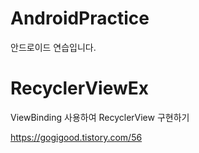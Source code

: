 # AndroidPractice
안드로이드 연습입니다.


# RecyclerViewEx
ViewBinding 사용하여 RecyclerView 구현하기

https://gogigood.tistory.com/56
